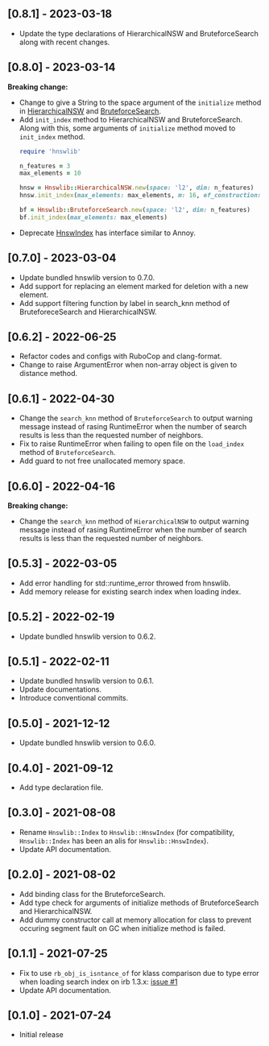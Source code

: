 ## [0.8.1] - 2023-03-18

- Update the type declarations of HierarchicalNSW and BruteforceSearch along with recent changes.

## [0.8.0] - 2023-03-14

**Breaking change:**

- Change to give a String to the space argument of the `initialize` method
in [HierarchicalNSW](https://yoshoku.github.io/hnswlib.rb/doc/Hnswlib/HierarchicalNSW.html) and [BruteforceSearch](https://yoshoku.github.io/hnswlib.rb/doc/Hnswlib/BruteforceSearch.html).
- Add `init_index` method to HierarchicalNSW and BruteforceSearch.
Along with this, some arguments of `initialize` method moved to `init_index` method.
  ```ruby
  require 'hnswlib'

  n_features = 3
  max_elements = 10

  hnsw = Hnswlib::HierarchicalNSW.new(space: 'l2', dim: n_features)
  hnsw.init_index(max_elements: max_elements, m: 16, ef_construction: 200, random_seed: 42, allow_replace_deleted: false)

  bf = Hnswlib::BruteforceSearch.new(space: 'l2', dim: n_features)
  bf.init_index(max_elements: max_elements)
  ```
- Deprecate [HnswIndex](https://yoshoku.github.io/hnswlib.rb/doc/Hnswlib/HnswIndex.html) has interface similar to Annoy.

## [0.7.0] - 2023-03-04

- Update bundled hnswlib version to 0.7.0.
- Add support for replacing an element marked for deletion with a new element.
- Add support filtering function by label in search_knn method of BruteforeceSearch and HierarchicalNSW.

## [0.6.2] - 2022-06-25

- Refactor codes and configs with RuboCop and clang-format.
- Change to raise ArgumentError when non-array object is given to distance method.

## [0.6.1] - 2022-04-30

- Change the `search_knn` method of `BruteforceSearch` to output warning message instead of rasing RuntimeError
when the number of search results is less than the requested number of neighbors.
- Fix to raise RuntimeError when failing to open file on the `load_index` method of `BruteforceSearch`.
- Add guard to not free unallocated memory space.

## [0.6.0] - 2022-04-16

**Breaking change:**

- Change the `search_knn` method of `HierarchicalNSW` to output warning message instead of rasing RuntimeError
when the number of search results is less than the requested number of neighbors.

## [0.5.3] - 2022-03-05

- Add error handling for std::runtime_error throwed from hnswlib.
- Add memory release for existing search index when loading index.

## [0.5.2] - 2022-02-19

- Update bundled hnswlib version to 0.6.2.

## [0.5.1] - 2022-02-11

- Update bundled hnswlib version to 0.6.1.
- Update documentations.
- Introduce conventional commits.

## [0.5.0] - 2021-12-12

- Update bundled hnswlib version to 0.6.0.

## [0.4.0] - 2021-09-12

- Add type declaration file.

## [0.3.0] - 2021-08-08

- Rename `Hnswlib::Index` to `Hnswlib::HnswIndex` (for compatibility, `Hnswlib::Index` has been an alis for `Hnswlib::HnswIndex`).
- Update API documentation.

## [0.2.0] - 2021-08-02

- Add binding class for the BruteforceSearch.
- Add type check for arguments of initialize methods of BruteforceSearch and HierarchicalNSW.
- Add dummy constructor call at memory allocation for class to prevent occuring segment fault on GC when initialize method is failed.

## [0.1.1] - 2021-07-25

- Fix to use `rb_obj_is_isntance_of` for klass comparison due to type error when loading search index on irb 1.3.x: [issue #1](https://github.com/yoshoku/hnswlib.rb/issues/1)
- Update API documentation.

## [0.1.0] - 2021-07-24

- Initial release
